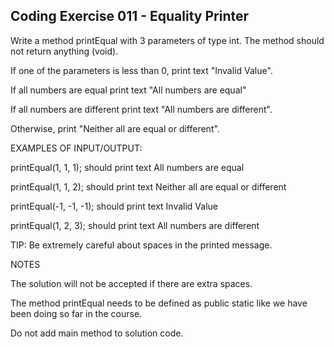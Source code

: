 ## Coding Exercise 011 - Equality Printer

Write a method printEqual with 3 parameters of type int. The method should not return anything (void).

If one of the parameters is less than 0, print text "Invalid Value".

If all numbers are equal print text "All numbers are equal"

If all numbers are different print text "All numbers are different".

Otherwise, print "Neither all are equal or different".



EXAMPLES OF INPUT/OUTPUT:

printEqual(1, 1, 1); should print text All numbers are equal

printEqual(1, 1, 2); should print text Neither all are equal or different

printEqual(-1, -1, -1); should print text Invalid Value

printEqual(1, 2, 3); should print text All numbers are different



TIP: Be extremely careful about spaces in the printed message. 



NOTES

The solution will not be accepted if there are extra spaces.

The method printEqual needs to be defined as public static ​like we have been doing so far in the course.

Do not add main method to solution code.